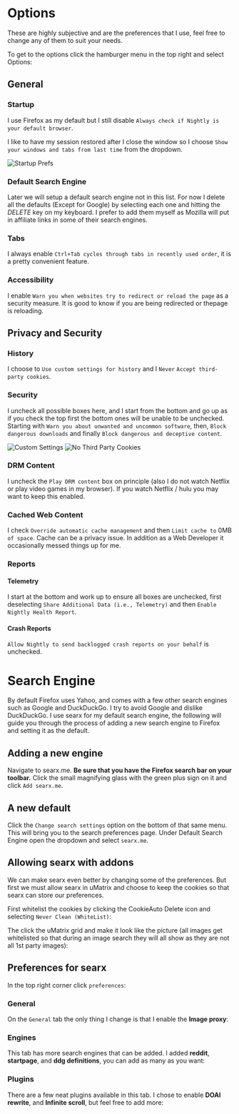 # Options
These are highly subjective and are the preferences that I use, feel free to change any of them to suit your needs. 

To get to the options click the hamburger menu in the top right and select Options:

## General
### Startup
I use Firefox as my default but I still disable `Always check if Nightly is your default browser`.

I like to have my session restored after I close the window so I choose `Show your windows and tabs from last time` from the dropdown.    

![Startup Prefs](https://github.com/themagicteeth/magic-userjs/blob/master/prefs/prefs1.PNG)

### Default Search Engine
Later we will setup a default search engine not in this list. For now I delete all the defaults (Except for Google) by selecting each one and hitting the *DELETE* key on my keyboard. I prefer to add them myself as Mozilla will put in affiliate links in some of their search engines.

### Tabs
I always enable `Ctrl+Tab cycles through tabs in recently used order`, it is a pretty convenient feature.

### Accessibility
I enable `Warn you when websites try to redirect or reload the page` as a security measure. It is good to know if you are being redirected or thepage is reloading.

## Privacy and Security
### History
I choose to `Use custom settings for history` and I `Never` `Accept third-party cookies`.

### Security
I uncheck all possible boxes here, and I start from the bottom and go up as if you check the top first the bottom ones will be unable to be unchecked. Starting with `Warn you about unwanted and uncommon software`, then, `Block dangerous downloads` and finally `Block dangerous and deceptive content`.    
    
![Custom Settings](https://github.com/themagicteeth/magic-userjs/blob/master/prefs/custom-history.PNG)
![No Third Party Cookies](https://github.com/themagicteeth/magic-userjs/blob/master/prefs/never-third.PNG)


### DRM Content
I uncheck the `Play DRM content` box on principle (also I do not watch Netflix or play video games in my browser). If you watch Netflix / hulu you may want to keep this enabled.

### Cached Web Content
I check `Override automatic cache management` and then `Limit cache to` 0MB `of space`. Cache can be a privacy issue. In addition as a Web Developer it occasionally messed things up for me.

### Reports
#### Telemetry
I start at the bottom and work up to ensure all boxes are unchecked, first deselecting `Share Additional Data (i.e., Telemetry)` and then `Enable Nightly Health Report`. 

#### Crash Reports
`Allow Nightly to send backlogged crash reports on your behalf` is unchecked.

# Search Engine
By default Firefox uses Yahoo, and comes with a few other search engines such as Google and DuckDuckGo. I try to avoid Google and dislike DuckDuckGo. I use searx for my default search engine, the following will guide you through the process of adding a new search engine to Firefox and setting it as the default.

## Adding a new engine
Navigate to searx.me. **Be sure that you have the Firefox search bar on your toolbar.** Click the small magnifying glass with the green plus sign on it and click `Add searx.me`.

## A new default
Click the `Change search settings` option on the bottom of that same menu. This will bring you to the search preferences page. Under Default Search Engine open the dropdown and select `searx.me`.

## Allowing searx with addons
We can make searx even better by changing some of the preferences. But first we must allow searx in uMatrix and choose to keep the cookies so that searx can store our preferences.    

First whitelist the cookies by clicking the CookieAuto Delete icon and selecting `Never Clean (WhiteList)`:

The click the uMatrix grid and make it look like the picture (all images get whitelisted so that during an image search they will all show as they are not all 1st party images):

## Preferences for searx
In the top right corner click `preferences`:

### General
On the `General` tab the only thing I change is that I enable the **Image proxy**:

### Engines
This tab has more search engines that can be added. I added **reddit**, **startpage**, and **ddg definitions**, you can add as many as you want:

### Plugins
There are a few neat plugins available in this tab. I chose to enable **DOAI rewrite**, and **Infinite scroll**, but feel free to add more:



